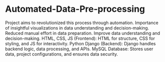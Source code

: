 # Automated-Data-Pre-processing
Project aims to revolutionized this process through automation.
Importance of insightful visualizations in data understanding and decision-making. Reduced manual effort in data preparation. 
Improve data understanding and decision-making.
HTML, CSS, JS (Frontend): HTML for structure, CSS for styling, and JS for interactivity.
Python Django (Backend): Django handles backend logic, data processing, and APIs.
MySQL Database: Stores user data, project configurations, and ensures data security.
